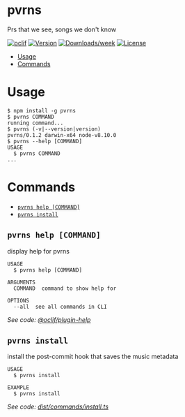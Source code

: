 pvrns
=====

Prs that we see, songs we don&#39;t know 

[![oclif](https://img.shields.io/badge/cli-oclif-brightgreen.svg)](https://oclif.io)
[![Version](https://img.shields.io/npm/v/pvrns.svg)](https://npmjs.org/package/pvrns)
[![Downloads/week](https://img.shields.io/npm/dw/pvrns.svg)](https://npmjs.org/package/pvrns)
[![License](https://img.shields.io/npm/l/pvrns.svg)](https://github.com/sirgalleto/prs-vemos-rolas-no-sabemos/blob/master/package.json)

<!-- toc -->
* [Usage](#usage)
* [Commands](#commands)
<!-- tocstop -->
# Usage
<!-- usage -->
```sh-session
$ npm install -g pvrns
$ pvrns COMMAND
running command...
$ pvrns (-v|--version|version)
pvrns/0.1.2 darwin-x64 node-v8.10.0
$ pvrns --help [COMMAND]
USAGE
  $ pvrns COMMAND
...
```
<!-- usagestop -->
# Commands
<!-- commands -->
* [`pvrns help [COMMAND]`](#pvrns-help-command)
* [`pvrns install`](#pvrns-install)

## `pvrns help [COMMAND]`

display help for pvrns

```
USAGE
  $ pvrns help [COMMAND]

ARGUMENTS
  COMMAND  command to show help for

OPTIONS
  --all  see all commands in CLI
```

_See code: [@oclif/plugin-help](https://github.com/oclif/plugin-help/blob/v2.1.4/src/commands/help.ts)_

## `pvrns install`

install the post-commit hook that saves the music metadata

```
USAGE
  $ pvrns install

EXAMPLE
  $ pvrns install
```

_See code: [dist/commands/install.ts](https://github.com/sirgalleto/prs-vemos-rolas-no-sabemos/blob/v0.1.2/dist/commands/install.ts)_
<!-- commandsstop -->
